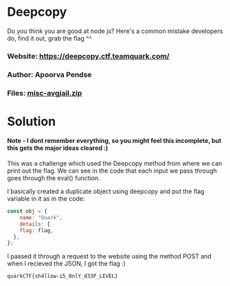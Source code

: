 Deepcopy
=

Do you think you are good at node js? Here's a common mistake developers do, find it out, grab the flag ^^

### Website: https://deepcopy.ctf.teamquark.com/

### Author: Apoorva Pendse

### Files: [misc-avgjail.zip](./misc-avgjail.zip)

Solution
=

#### Note - I dont remember everything, so you might feel this incomplete, but this gets the major ideas cleared :)

This was a challenge which used the Deepcopy method from where we can print out the flag. We can see in the code that each input we pass through goes through the eval() function.

I basically created a duplicate object using deepcopy and put the flag variable in it as in the code:

```js
const obj = {
    name: "Quark",
    details: {
    flag: flag,
  },
};  
```

I paased it through a request to the website using the method POST and when I recieved the JSON, I got the flag :)

`quarkCTF{sh4llow-i5_0nlY_d33P_LEVEL}`
